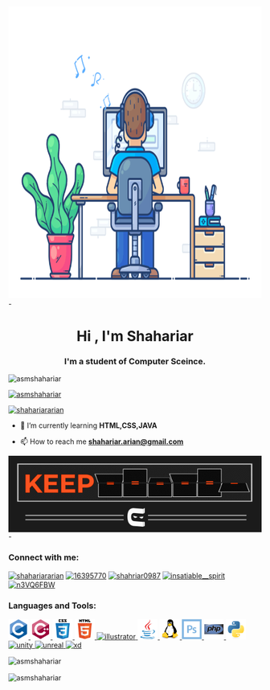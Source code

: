  <p><img src="https://github.com/asmshahariar/asmshahariar/blob/main/arian.gif"  width="1000" height="580"


-<h1  align="center">Hi , I'm Shahariar</h1>
<h3 align="center">I'm a student of Computer Sceince.</h3>

<p align="left"> <img src="https://komarev.com/ghpvc/?username=asmshahariar&label=Profile%20views&color=0e75b6&style=flat" alt="asmshahariar" /> </p>

<p align="left"> <a href="https://github.com/ryo-ma/github-profile-trophy"><img src="https://github-profile-trophy.vercel.app/?username=asmshahariar" alt="asmshahariar" /></a> </p>

<p align="left"> <a href="https://twitter.com/shahariararian" target="blank"><img src="https://img.shields.io/twitter/follow/shahariararian?logo=twitter&style=for-the-badge" alt="shahariararian" /></a> </p>

- 🌱 I’m currently learning **HTML,CSS,JAVA**

- 📫 How to reach me **shahariar.arian@gmail.com**
 <p><img align="center" src="https://github.com/asmshahariar/asmshahariar/blob/main/giphy.gif"

-<h3 align="left">Connect with me:</h3>
<p align="left">
<a href="https://twitter.com/shahariararian" target="blank"><img align="center" src="https://raw.githubusercontent.com/rahuldkjain/github-profile-readme-generator/master/src/images/icons/Social/twitter.svg" alt="shahariararian" height="30" width="40" /></a>
<a href="https://stackoverflow.com/users/16395770" target="blank"><img align="center" src="https://raw.githubusercontent.com/rahuldkjain/github-profile-readme-generator/master/src/images/icons/Social/stack-overflow.svg" alt="16395770" height="30" width="40" /></a>
<a href="https://fb.com/shahriar0987" target="blank"><img align="center" src="https://raw.githubusercontent.com/rahuldkjain/github-profile-readme-generator/master/src/images/icons/Social/facebook.svg" alt="shahriar0987" height="30" width="40" /></a>
<a href="https://instagram.com/insatiable__spirit" target="blank"><img align="center" src="https://raw.githubusercontent.com/rahuldkjain/github-profile-readme-generator/master/src/images/icons/Social/instagram.svg" alt="insatiable__spirit" height="30" width="40" /></a>
<a href="https://discord.gg/n3VQ6FBW" target="blank"><img align="center" src="https://raw.githubusercontent.com/rahuldkjain/github-profile-readme-generator/master/src/images/icons/Social/discord.svg" alt="n3VQ6FBW" height="30" width="40" /></a>
</p>

<h3 align="left">Languages and Tools:</h3>
<p align="left"> <a href="https://www.cprogramming.com/" target="_blank"> <img src="https://raw.githubusercontent.com/devicons/devicon/master/icons/c/c-original.svg" alt="c" width="40" height="40"/> </a> <a href="https://www.w3schools.com/cpp/" target="_blank"> <img src="https://raw.githubusercontent.com/devicons/devicon/master/icons/cplusplus/cplusplus-original.svg" alt="cplusplus" width="40" height="40"/> </a> <a href="https://www.w3schools.com/css/" target="_blank"> <img src="https://raw.githubusercontent.com/devicons/devicon/master/icons/css3/css3-original-wordmark.svg" alt="css3" width="40" height="40"/> </a> <a href="https://www.w3.org/html/" target="_blank"> <img src="https://raw.githubusercontent.com/devicons/devicon/master/icons/html5/html5-original-wordmark.svg" alt="html5" width="40" height="40"/> </a> <a href="https://www.adobe.com/in/products/illustrator.html" target="_blank"> <img src="https://www.vectorlogo.zone/logos/adobe_illustrator/adobe_illustrator-icon.svg" alt="illustrator" width="40" height="40"/> </a> <a href="https://www.java.com" target="_blank"> <img src="https://raw.githubusercontent.com/devicons/devicon/master/icons/java/java-original.svg" alt="java" width="40" height="40"/> </a> <a href="https://www.linux.org/" target="_blank"> <img src="https://raw.githubusercontent.com/devicons/devicon/master/icons/linux/linux-original.svg" alt="linux" width="40" height="40"/> </a> <a href="https://www.photoshop.com/en" target="_blank"> <img src="https://raw.githubusercontent.com/devicons/devicon/master/icons/photoshop/photoshop-line.svg" alt="photoshop" width="40" height="40"/> </a> <a href="https://www.php.net" target="_blank"> <img src="https://raw.githubusercontent.com/devicons/devicon/master/icons/php/php-original.svg" alt="php" width="40" height="40"/> </a> <a href="https://www.python.org" target="_blank"> <img src="https://raw.githubusercontent.com/devicons/devicon/master/icons/python/python-original.svg" alt="python" width="40" height="40"/> </a> <a href="https://unity.com/" target="_blank"> <img src="https://www.vectorlogo.zone/logos/unity3d/unity3d-icon.svg" alt="unity" width="40" height="40"/> </a> <a href="https://unrealengine.com/" target="_blank"> <img src="https://raw.githubusercontent.com/kenangundogan/fontisto/036b7eca71aab1bef8e6a0518f7329f13ed62f6b/icons/svg/brand/unreal-engine.svg" alt="unreal" width="40" height="40"/> </a> <a href="https://www.adobe.com/products/xd.html" target="_blank"> <img src="https://cdn.worldvectorlogo.com/logos/adobe-xd.svg" alt="xd" width="40" height="40"/> </a> </p>

<p><img align="center" src="https://github-readme-stats.vercel.app/api/top-langs?username=asmshahariar&show_icons=true&locale=en&layout=compact" alt="asmshahariar" /></p>

<p><img align="center" src="https://github-readme-streak-stats.herokuapp.com/?user=asmshahariar&" alt="asmshahariar" /></p>
